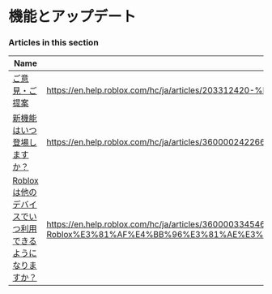 # 機能とアップデート  
### Articles in this section
Name|URL
-|-
[ご意見・ご提案](./ご意見・ご提案.html) |https://en.help.roblox.com/hc/ja/articles/203312420-%E3%81%94%E6%84%8F%E8%A6%8B-%E3%81%94%E6%8F%90%E6%A1%88
[新機能はいつ登場しますか？](./新機能はいつ登場しますか？.html) |https://en.help.roblox.com/hc/ja/articles/360000242266-%E6%96%B0%E6%A9%9F%E8%83%BD%E3%81%AF%E3%81%84%E3%81%A4%E7%99%BB%E5%A0%B4%E3%81%97%E3%81%BE%E3%81%99%E3%81%8B
[Robloxは他のデバイスでいつ利用できるようになりますか？](./Robloxは他のデバイスでいつ利用できるようになりますか？.html) |https://en.help.roblox.com/hc/ja/articles/360000334546-Roblox%E3%81%AF%E4%BB%96%E3%81%AE%E3%83%87%E3%83%90%E3%82%A4%E3%82%B9%E3%81%A7%E3%81%84%E3%81%A4%E5%88%A9%E7%94%A8%E3%81%A7%E3%81%8D%E3%82%8B%E3%82%88%E3%81%86%E3%81%AB%E3%81%AA%E3%82%8A%E3%81%BE%E3%81%99%E3%81%8B